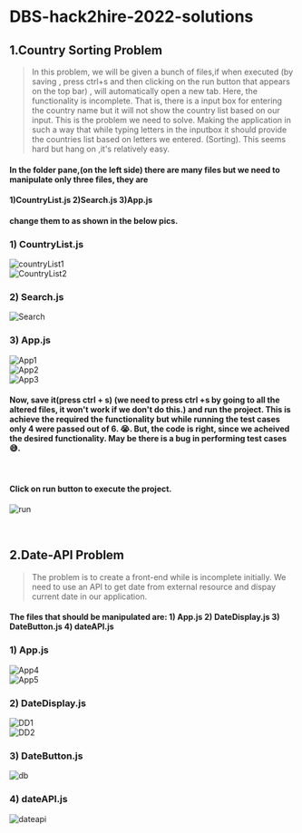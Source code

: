 # DBS-hack2hire-2022-solutions

## 1.Country Sorting Problem

> In this problem, we will be given a bunch of files,if when executed (by saving , press ctrl+s and then clicking on the run button that appears on the top bar) , will automatically open a new tab. Here, the functionality is incomplete. That is, there is a input box for entering the country name but it will not show the country list based on our input. This is the problem we need to solve. Making the application in such a way that while typing letters in the inputbox it should provide the countries list based on letters we entered. (Sorting).  This seems hard but hang on ,it's relatively easy. 


#### In the folder pane,(on the left side) there are many files but we need to manipulate only three files, they are 
#### 1)CountryList.js   2)Search.js   3)App.js
#### change them to as shown in the below pics.

### 1) CountryList.js

![countryList1](https://user-images.githubusercontent.com/68241977/157170514-73532c1e-b152-4056-a3e8-78f7a551d363.jpeg)
<br />
![CountryList2](https://user-images.githubusercontent.com/68241977/157170529-7980e915-7f64-4b19-9c67-55414dc827fd.jpeg)
<br />

### 2) Search.js
![Search](https://user-images.githubusercontent.com/68241977/157170839-2458254e-7932-464c-b728-4eeca2857801.jpeg)
<br />

### 3) App.js
![App1](https://user-images.githubusercontent.com/68241977/157171398-d373d959-19da-4552-a5e7-10eb259cc82b.jpeg)
<br />
![App2](https://user-images.githubusercontent.com/68241977/157171414-7e9e26d7-2360-4a22-a2e3-07a5d6e85e46.jpeg)
<br />
![App3](https://user-images.githubusercontent.com/68241977/157171426-0a417619-59f0-4bc2-89d6-51561d4fd59e.jpeg)
<br />

#### Now, save it(press ctrl + s) (we need to press ctrl +s by going to all the altered files, it won't work if we don't do this.) and run the project. This is achieve the required the functionality but while running the test cases only 4 were passed out of 6. 😭. But, the code is right, since we acheived the desired functionality. May be there is a bug in performing test cases 😅.
<br />

#### Click on run button to execute the project.
![run](https://user-images.githubusercontent.com/68241977/157172494-ad292f6b-e5ee-4333-a592-d989474630f1.jpeg)

<br />


## 2.Date-API Problem

> The problem is to create a front-end while is incomplete initially. We need to use an API to get date from external resource and dispay current date in our application.

#### The files that should be manipulated are: 1) App.js 2) DateDisplay.js 3) DateButton.js 4) dateAPI.js

### 1) App.js

![App4](https://user-images.githubusercontent.com/68241977/157174436-efdc99df-4d78-41e5-8915-4999c953b3ff.jpeg)
<br />
![App5](https://user-images.githubusercontent.com/68241977/157174472-952db229-608b-4e4a-acb8-e9914e41d89d.jpeg)
<br />

### 2) DateDisplay.js

![DD1](https://user-images.githubusercontent.com/68241977/157174822-8e3a7018-a334-4021-971e-3de8005fc331.jpeg)
<br />
![DD2](https://user-images.githubusercontent.com/68241977/157174829-bd788c87-c814-476e-9f9c-ad3f78858061.jpeg)
<br />

### 3) DateButton.js
![db](https://user-images.githubusercontent.com/68241977/157175150-1f9028ba-bc98-4f12-acfe-0c37df1e34fe.jpeg)
<br />


### 4) dateAPI.js
![dateapi](https://user-images.githubusercontent.com/68241977/157175154-d154e238-5d6f-4c93-acd2-21ba895c7985.jpeg)
<br />
<br />












